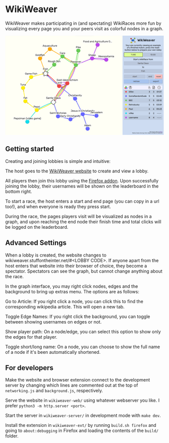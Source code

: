# WikiWeaver

WikiWeaver makes participating in (and spectating) WikiRaces more fun by visualizing every page you and your peers visit as colorful nodes in a graph. 

![Image of website](example.png)

## Getting started

Creating and joining lobbies is simple and intuitive:

The host goes to the [WikiWeaver website](https://wikiweaver.stuffontheinter.net/) to create and view a lobby.

All players then join this lobby using the [Firefox addon](https://addons.mozilla.org/en-US/firefox/addon/wikiweaver/). Upon successfully joining the lobby, their usernames will be shown on the leaderboard in the bottom right.

To start a race, the host enters a start and end page (you can copy in a url too!), and when everyone is ready they press start.

During the race, the pages players visit will be visualized as nodes in a graph, and upon reaching the end node their finish time and total clicks will be logged on the leaderboard.


## Advanced Settings

When a lobby is created, the website changes to wikiweaver.stuffontheinter.net/#\<LOBBY CODE\>. If anyone apart from the host enters that website into their browser of choice, they become a spectator. Spectators can see the graph, but cannot change anything about the race.

In the graph interface, you may right click nodes, edges and the background to bring up extras menu. The options are as follows:

Go to Article: If you right click a node, you can click this to find the corresponding wikipedia article. This will open a new tab.

Toggle Edge Names: If you right click the background, you can toggle between showing usernames on edges or not.

Show player path: On a node/edge, you can select this option to show only the edges for that player.

Toggle short/long name: On a node, you can choose to show the full name of a node if it's been automatically shortened.


## For developers

Make the website and browser extension connect to the development server by changing which lines are commented out at the top of `networking.js` and `background.js`, respectively. 

Serve the website in `wikiweaver-web/` using whatever webserver you like. I prefer `python3 -m http.server <port>`.

Start the server in `wikiweaver-server/` in development mode with `make dev`.

Install the extension in `wikiweaver-ext/` by running `build.sh firefox` and going to `about:debugging` in Firefox and loading the contents of the `build/` folder.
